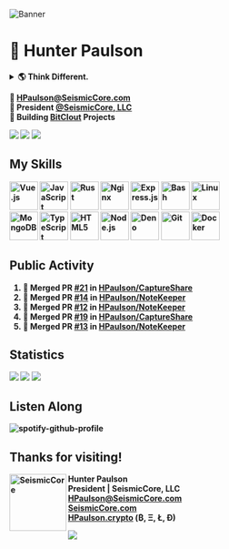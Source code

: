 ![Banner](https://user-images.githubusercontent.com/47159695/112228380-9b1d9900-8c07-11eb-90b8-8280a6a8fa88.png)

# 👋 Hunter Paulson  
<details>
<summary> <b>🌎 Think Different.<b></summary>
<br>
<a href="http://www.youtube.com/watch?v=cpzvwkR1RYU"><img src="https://cdn.seismiccore.com/TGO.jpg"></a>
</details>

📧 **[HPaulson@SeismicCore.com](mailto:hpaulson@SeismicCore.com)**  
💼 President **[@SeismicCore, LLC](https://github.com/SeismicCore)**  
🤝 Building [BitClout](https://bitclout.com) Projects  

<p align="left">
  <img src="https://img.shields.io/badge/Machine-Ubuntu%2020.10-informational?style=flat&logo=linux&style=for-the-badge" />
  <img src="https://img.shields.io/badge/Editor-VSCode-informational?style=flat&logo=visual-studio-code&style=for-the-badge&logoColor=blue" />
  <img src="https://komarev.com/ghpvc/?username=hpaulson&label=Visitors&style=flat" />
</p>

## My Skills
<div align="left">  
<img src="https://profilinator.rishav.dev/skills-assets/vuejs-original-wordmark.svg" alt="Vue.js" height="50" />  
<img src="https://profilinator.rishav.dev/skills-assets/javascript-original.svg" alt="JavaScript" height="50" />  
<img src="https://profilinator.rishav.dev/skills-assets/rust-plain.svg" alt="Rust" height="50" />  
<img src="https://profilinator.rishav.dev/skills-assets/nginx-original.svg" alt="Nginx" height="50" />  
<img src="https://profilinator.rishav.dev/skills-assets/express-original-wordmark.svg" alt="Express.js" height="50" />  
<img src="https://profilinator.rishav.dev/skills-assets/gnu_bash-icon.svg" alt="Bash" height="50" />  
<img src="https://profilinator.rishav.dev/skills-assets/linux-original.svg" alt="Linux" height="50" />  
<br>
<img src="https://profilinator.rishav.dev/skills-assets/mongodb-original-wordmark.svg" alt="MongoDB" height="50" />  
<img src="https://profilinator.rishav.dev/skills-assets/typescript-original.svg" alt="TypeScript" height="50" />  
<img src="https://profilinator.rishav.dev/skills-assets/html5-original-wordmark.svg" alt="HTML5" height="50" />  
<img src="https://profilinator.rishav.dev/skills-assets/nodejs-original-wordmark.svg" alt="Node.js" height="50" />  
<img src="https://profilinator.rishav.dev/skills-assets/deno.svg" alt="Deno" height="50" />  
<img src="https://profilinator.rishav.dev/skills-assets/git-scm-icon.svg" alt="Git" height="50" />  
<img src="https://profilinator.rishav.dev/skills-assets/docker-original-wordmark.svg" alt="Docker" height="50" />  
</div>



</td></tr></table> 


## Public Activity
<!--START_SECTION:activity-->
1. 🎉 Merged PR [#21](https://github.com/HPaulson/CaptureShare/pull/21) in [HPaulson/CaptureShare](https://github.com/HPaulson/CaptureShare)
2. 🎉 Merged PR [#14](https://github.com/HPaulson/NoteKeeper/pull/14) in [HPaulson/NoteKeeper](https://github.com/HPaulson/NoteKeeper)
3. 🎉 Merged PR [#12](https://github.com/HPaulson/NoteKeeper/pull/12) in [HPaulson/NoteKeeper](https://github.com/HPaulson/NoteKeeper)
4. 🎉 Merged PR [#19](https://github.com/HPaulson/CaptureShare/pull/19) in [HPaulson/CaptureShare](https://github.com/HPaulson/CaptureShare)
5. 🎉 Merged PR [#13](https://github.com/HPaulson/NoteKeeper/pull/13) in [HPaulson/NoteKeeper](https://github.com/HPaulson/NoteKeeper)
<!--END_SECTION:activity-->

## Statistics
![](https://github-readme-stats.vercel.app/api?username=HPaulson&show_icons=true&count_private=true&hide_border=true?count_private=true&show_border=false&include_all_commits=true&theme=tokyonight)
![](https://api.hpaulson.smc.wtf/api/wakatime/?username=HPaulson&layout=compact&hide_border=true&theme=tokyonight)
![](https://github-readme-streak-stats.herokuapp.com/?user=hpaulson&theme=tokyonight&hide_border=true)


## Listen Along
![spotify-github-profile](https://spotify-github-profile.vercel.app/api/view?uid=ys0l6wuhmcwstj71cegoht8qy&cover_image=false&theme=default)

## Thanks for visiting!
<img align="left" height="100px" width="100px" src="https://user-images.githubusercontent.com/47159695/112367221-07ec6e00-8cb0-11eb-8fa5-65696f10fac4.png" alt="SeismicCore" height="55" /> **Hunter Paulson**  
**President | SeismicCore, LLC**  
[**HPaulson@SeismicCore.com**](mailto:HPaulson@SeismicCore.com)  
[**SeismicCore.com**](https://SeismicCore.com)  
[HPaulson.crypto](http://hpaulson.crypto) (₿, Ξ, Ł, Ð)

![](https://hit.yhype.me/github/profile?user_id=47159695)
